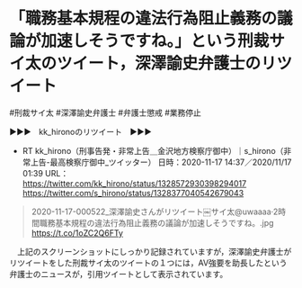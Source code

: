 # 「職務基本規程の違法行為阻止義務の議論が加速しそうですね。」という刑裁サイ太のツイート，深澤諭史弁護士のリツイート

 #刑裁サイ太 #深澤諭史弁護士 #弁護士懲戒 #業務停止

▶▶▶　kk_hironoのリツイート　▶▶▶  

- RT kk_hirono（刑事告発・非常上告＿金沢地方検察庁御中）｜s_hirono（非常上告-最高検察庁御中_ツイッター） 日時：2020-11-17 14:37／2020/11/17 01:39 URL： https://twitter.com/kk_hirono/status/1328572930398294017 https://twitter.com/s_hirono/status/1328377040542679043  

> 2020-11-17-000522_深澤諭史さんがリツイート￼サイ太@uwaaaa·2時間職務基本規程の違法行為阻止義務の議論が加速しそうですね。.jpg https://t.co/1oZC2Q6FTy  

　上記のスクリーンショットにしっかり記録されていますが，深澤諭史弁護士がリツイートをした刑裁サイ太のツイートの１つには，AV強要を助長したという弁護士のニュースが，引用ツイートとして表示されています。


